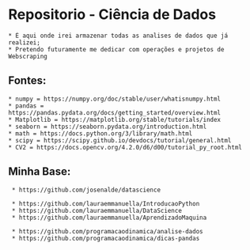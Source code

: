 # Repositorio - Ciência de Dados
    * É aqui onde irei armazenar todas as analises de dados que já realizei;
    * Pretendo futuramente me dedicar com operações e projetos de Webscraping

## Fontes:
    * numpy = https://numpy.org/doc/stable/user/whatisnumpy.html
    * pandas = https://pandas.pydata.org/docs/getting_started/overview.html
    * Matplotlib = https://matplotlib.org/stable/tutorials/index
    * seaborn = https://seaborn.pydata.org/introduction.html
    * math = https://docs.python.org/3/library/math.html
    * scipy = https://scipy.github.io/devdocs/tutorial/general.html
    * CV2 = https://docs.opencv.org/4.2.0/d6/d00/tutorial_py_root.html

## Minha Base:
     * https://github.com/josenalde/datascience
     
     * https://github.com/lauraemmanuella/IntroducaoPython
     * https://github.com/lauraemmanuella/DataScience
     * https://github.com/lauraemmanuella/AprendizadoMaquina
     
     * https://github.com/programacaodinamica/analise-dados
     * https://github.com/programacaodinamica/dicas-pandas

